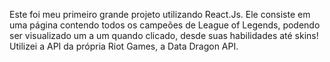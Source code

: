 Este foi meu primeiro grande projeto utilizando React.Js.
Ele consiste em uma página contendo todos os campeões de League of Legends, podendo ser visualizado um a um quando clicado, desde suas habilidades até skins!
Utilizei a API da própria Riot Games, a Data Dragon API.
